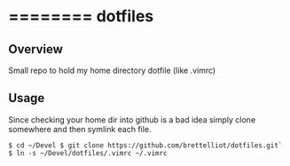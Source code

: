 ========
dotfiles
========

Overview
--------
Small repo to hold my home directory dotfile (like .vimrc)


Usage
-----
Since checking your home dir into github is a bad idea simply clone somewhere
and then symlink each file.

``
$ cd ~/Devel
$ git clone https://github.com/brettelliot/dotfiles.git`
$ ln -s ~/Devel/dotfiles/.vimrc ~/.vimrc
``
 
